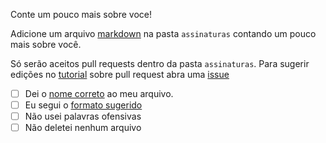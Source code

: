 Conte um pouco mais sobre voce!

Adicione um arquivo [markdown](https://guides.github.com/features/mastering-markdown/) na pasta `assinaturas` contando um pouco mais sobre você.

Só serão aceitos pull requests dentro da pasta `assinaturas`.
Para sugerir edições no [tutorial](https://github.com/aprenda-git/pull-request/blob/main/README.md) sobre pull request abra uma [issue](https://github.com/aprenda-git/pull-request/issues)

- [ ] Dei o [nome correto](https://github.com/aprenda-git/pull-request/tree/main/assinaturas/nome-arquivo.md) ao meu arquivo.
- [ ] Eu segui o [formato sugerido](https://github.com/aprenda-git/pull-request/blob/main/assinaturas/README.md)
- [ ] Não usei palavras ofensivas
- [ ] Não deletei nenhum arquivo 
